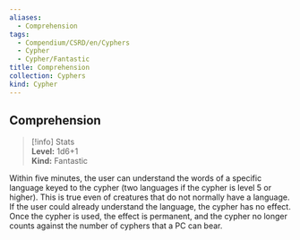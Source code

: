 ```yaml
---
aliases:
  - Comprehension
tags:
  - Compendium/CSRD/en/Cyphers
  - Cypher
  - Cypher/Fantastic
title: Comprehension
collection: Cyphers
kind: Cypher
---
```

## Comprehension  
>[!info] Stats  
> **Level:** 1d6+1  
> **Kind:** Fantastic
  
Within five minutes, the user can understand the words of a specific language keyed to the cypher (two languages if the cypher is level 5 or higher). This is true even of creatures that do not normally have a language. If the user could already understand the language, the cypher has no effect. Once the cypher is used, the effect is permanent, and the cypher no longer counts against the number of cyphers that a PC can bear.
